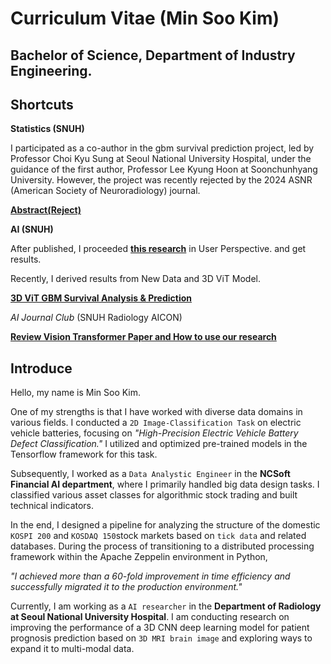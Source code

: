 # Curriculum Vitae (Min Soo Kim)

## Bachelor of Science, Department of Industry Engineering.

## Shortcuts

**Statistics (SNUH)**

I participated as a co-author in the gbm survival prediction project, led by Professor Choi Kyu Sung at Seoul National University Hospital, under the guidance of the first author, Professor Lee Kyung Hoon at Soonchunhyang University. However, the project was recently rejected by the 2024 ASNR (American Society of Neuroradiology) journal.

<a href="https://github.com/immsk1997/mskim/blob/main/SNUH%20Medical%20AI/Research/Statistics/ASNR%20Abstract.pdf">**Abstract(Reject)**</a>


**AI (SNUH)**

After published, I proceeded <a href="https://pubmed.ncbi.nlm.nih.gov/37855826/">**this research**</a> in User Perspective. and get results.

Recently, I derived results from New Data and 3D ViT Model.

<a href="https://github.com/immsk1997/mskim/tree/main/SNUH%20Medical%20AI/Research/AI">**3D ViT GBM Survival Analysis & Prediction**</a>



*AI Journal Club* (SNUH Radiology AICON)

<a href="https://github.com/immsk1997/mskim/blob/main/SNUH%20Medical%20AI/AICON%20Journal%20Club/M.S.KIM%20PT%20(AICON).pdf">**Review Vision Transformer Paper and How to use our research**</a>


## Introduce

Hello, my name is Min Soo Kim.


One of my strengths is that I have worked with diverse data domains in various fields. I conducted a ```2D Image-Classification Task``` on electric vehicle batteries, focusing on *"High-Precision Electric Vehicle Battery Defect Classification."* I utilized and optimized pre-trained models in the Tensorflow framework for this task.


Subsequently, I worked as a ```Data Analystic Engineer``` in the **NCSoft Financial AI department**, where I primarily handled big data design tasks. I classified various asset classes for algorithmic stock trading and built technical indicators. 


In the end, I designed a pipeline for analyzing the structure of the domestic ```KOSPI 200``` and ```KOSDAQ 150```stock markets based on ```tick data``` and related databases. During the process of transitioning to a distributed processing framework within the Apache Zeppelin environment in Python, 

*"I achieved more than a 60-fold improvement in time efficiency and successfully migrated it to the production environment."*


Currently, I am working as a ```AI researcher``` in the **Department of Radiology at Seoul National University Hospital**. I am conducting research on improving the performance of a 3D CNN deep learning model for patient prognosis prediction based on ```3D MRI brain image``` and exploring ways to expand it to multi-modal data.


